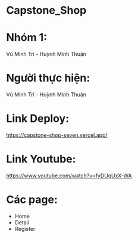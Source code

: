 # Capstone_Shop
# Nhóm 1: 
Vũ Minh Trí - Huỳnh Minh Thuận
# Người thực hiện: 
Vũ Minh Trí - Huỳnh Minh Thuận
# Link Deploy:
https://capstone-shop-seven.vercel.app/
# Link Youtube:
https://www.youtube.com/watch?v=fyDUqUxX-WA
# Các page:
  + Home
  + Detail
  + Register
